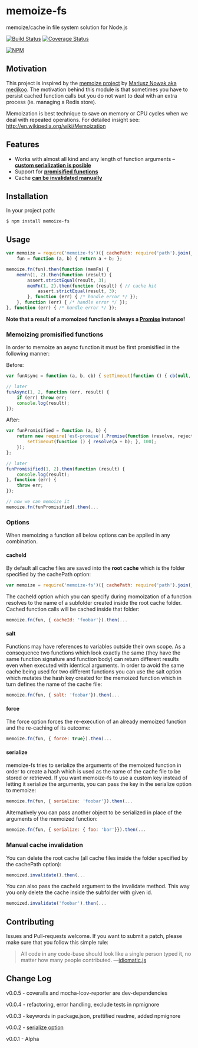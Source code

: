 # memoize-fs

memoize/cache in file system solution for Node.js

[![Build Status](https://api.travis-ci.org/borisdiakur/memoize-fs.png?branch=master)](https://travis-ci.org/borisdiakur/memoize-fs)
[![Coverage Status](https://img.shields.io/coveralls/borisdiakur/memoize-fs.svg)](https://coveralls.io/r/borisdiakur/memoize-fs)

[![NPM](https://nodei.co/npm/memoize-fs.png?downloads=true)](https://nodei.co/npm/memoize-fs/)

## Motivation
This project is inspired by the [memoize project](https://github.com/medikoo/memoize) by [Mariusz Nowak aka medikoo](https://github.com/medikoo).
The motivation behind this module is that sometimes you have to persist cached function calls but you do not want to deal with an extra process (ie. managing a Redis store).

Memoization is best technique to save on memory or CPU cycles when we deal with repeated operations. For detailed insight see: http://en.wikipedia.org/wiki/Memoization

## Features

* Works with almost all kind and any length of function arguments – [__custom serialization is posible__](#serialize)
* Support for [__promisified functions__](#memoizing-promisified-functions)
* Cache [__can be invalidated manually__](#manual-cache-invalidation)

## Installation

In your project path:

	$ npm install memoize-fs

## Usage

```javascript
var memoize = require('memoize-fs')({ cachePath: require('path').join(__dirname, '../../cache' }),
    fun = function (a, b) { return a + b; };

memoize.fn(fun).then(function (memFn) {
    memFn(1, 2).then(function (result) {
        assert.strictEqual(result, 3);
        memFn(1, 2).then(function (result) { // cache hit
            assert.strictEqual(result, 3);
        }, function (err) { /* handle error */ });
    }, function (err) { /* handle error */ });
}, function (err) { /* handle error */ });
```

__Note that a result of a momoized function is always a [Promise](http://www.html5rocks.com/en/tutorials/es6/promises/) instance!__

### Memoizing promisified functions

In order to memoize an async function it must be first promisified in the following manner:

Before:
```javascript
var funAsync = function (a, b, cb) { setTimeout(function () { cb(null, a + b); }, 100); };

// later
funAsync(1, 2, function (err, result) {
    if (err) throw err;
    console.log(result);
});
```

After:
```javascript
var funPromisified = function (a, b) {
    return new require('es6-promise').Promise(function (resolve, reject) {
        setTimeout(function () { resolve(a + b); }, 100);
    });
};

// later
funPromisified(1, 2).then(function (result) {
    console.log(result);
}, function (err) {
    throw err;
});

// now we can memoize it
memoize.fn(funPromisified).then(...
```

### Options

When memoizing a function all below options can be applied in any combination.

#### cacheId

By default all cache files are saved into the __root cache__ which is the folder specified by the cachePath option:

```javascript
var memoize = require('memoize-fs')({ cachePath: require('path').join(__dirname, '../../cache' });
```

The cacheId option which you can specify during momoization of a function resolves to the name of a subfolder created inside the root cache folder. Cached function calls will be cached inside that folder:

```javascript
memoize.fn(fun, { cacheId: 'foobar'}).then(...
```

#### salt

Functions may have references to variables outside their own scope. As a consequence two functions which look exactly the same (they have the same function signature and function body) can return different results even when executed with identical arguments. In order to avoid the same cache being used for two different functions you can use the salt option which mutates the hash key created for the memoized function which in turn defines the name of the cache file:

```javascript
memoize.fn(fun, { salt: 'foobar'}).then(...
```

#### force

The force option forces the re-execution of an already memoized function and the re-caching of its outcome:

```javascript
memoize.fn(fun, { force: true}).then(...
```

#### serialize

memoize-fs tries to serialize the arguments of the memoized function in order to create a hash which is used as the name of the cache file to be stored or retrieved.
If you want memoize-fs to use a custom key instead of letting it serialize the arguments, you can pass the key in the serialize option to memoize:

```javascript
memoize.fn(fun, { serialize: 'foobar'}).then(...
```

Alternatively you can pass another object to be serialized in place of the arguments of the memoized function:

```javascript
memoize.fn(fun, { serialize: { foo: 'bar'}}).then(...
```

### Manual cache invalidation

You can delete the root cache (all cache files inside the folder specified by the cachePath option):

```javascript
memoized.invalidate().then(...
```

You can also pass the cacheId argument to the invalidate method. This way you only delete the cache inside the subfolder with given id.

```javascript
memoized.invalidate('foobar').then(...
```

## Contributing

Issues and Pull-requests welcome. If you want to submit a patch, please make sure that you follow this simple rule:

> All code in any code-base should look like a single person typed it, no matter how
many people contributed. —[idiomatic.js](https://github.com/rwldrn/idiomatic.js/)

## Change Log

v0.0.5 - coveralls and mocha-lcov-reporter are dev-dependencies

v0.0.4 - refactoring, error handling, exclude tests in npmignore

v0.0.3 - keywords in package.json, prettified readme, added npmignore

v0.0.2 - [serialize option](#serialize)

v0.0.1 - Alpha
